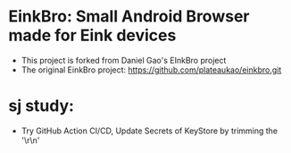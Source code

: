 # EinkBro: Small Android Browser made for Eink devices 
- This project is forked from Daniel Gao's EInkBro project 
- The original EinkBro project: https://github.com/plateaukao/einkbro.git

# sj study: 
- Try GitHub Action CI/CD, Update Secrets of KeyStore by trimming the '\r\n'
